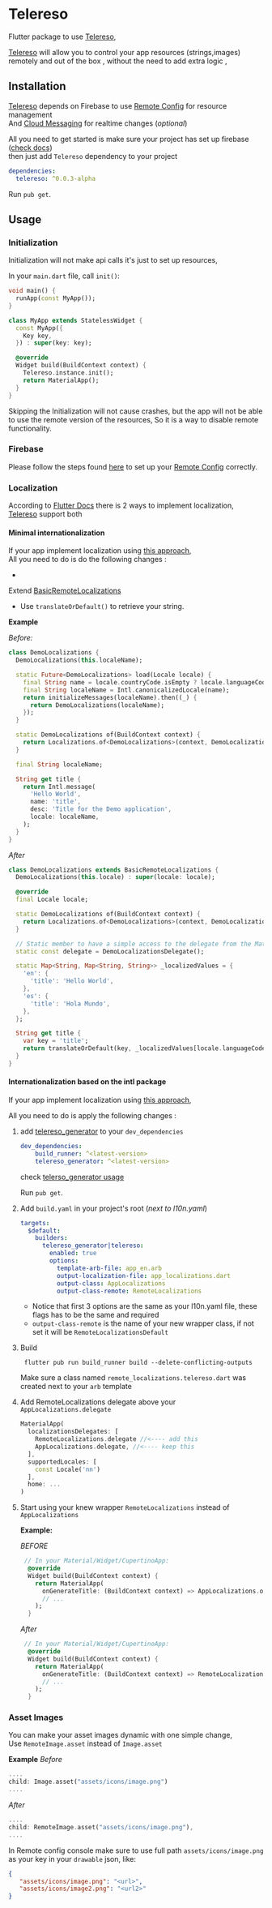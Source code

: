# Telereso

Flutter package to use [Telereso](telerso.io),

[Telereso](telerso.io) will allow you to control your app resources (strings,images) remotely and out of the box ,
without the need to add extra logic ,

## Installation

[Telereso](telerso.io) depends on Firebase to use [Remote Config](https://firebase.google.com/docs/remote-config/) for
resource management<br>
And [Cloud Messaging](https://firebase.google.com/docs/cloud-messaging) for realtime changes (_optional_)

All you need to get started is make sure your project has set up
firebase ([check docs](https://firebase.google.com/docs/guides)) <br>
then just add `Telereso` dependency to your project

```yaml
dependencies:
  telereso: ^0.0.3-alpha
```

Run `pub get`.

## Usage

### Initialization

Initialization will not make api calls it's just to set up resources,

In your `main.dart` file, call `init()`:

```dart
void main() {
  runApp(const MyApp());
}

class MyApp extends StatelessWidget {
  const MyApp({
    Key key,
  }) : super(key: key);

  @override
  Widget build(BuildContext context) {
    Telereso.instance.init();
    return MaterialApp();
  }
}
```

Skipping the Initialization will not cause crashes, but the app will not be able to use the remote version of the
resources, So it is a way to disable remote functionality.

### Firebase

Please follow the steps found [here](https://telereso.io/#firebase
) to set up your [Remote Config](https://firebase.google.com/docs/remote-config/) correctly.

### Localization

According to [Flutter Docs](https://flutter.dev/docs/development/accessibility-and-localization/internationalization)
there is 2 ways to implement localization, [Telereso](telerso.io) support both

#### Minimal internationalization

If your app implement localization
using [this approach](https://flutter.dev/docs/development/accessibility-and-localization/internationalization#defining-a-class-for-the-apps-localized-resources),<br>
All you need to do is do the following changes :

*
Extend [BasicRemoteLocalizations](https://github.com/telereso/telereso/blob/4a0f911b4c0a77ef99f17a05a9c7164fe5ae6fe3/flutter_telereso/lib/remote_localization.dart#L11)
* Use `translateOrDefault()` to retrieve your string.

**Example**

_Before:_

```dart
class DemoLocalizations {
  DemoLocalizations(this.localeName);

  static Future<DemoLocalizations> load(Locale locale) {
    final String name = locale.countryCode.isEmpty ? locale.languageCode : locale.toString();
    final String localeName = Intl.canonicalizedLocale(name);
    return initializeMessages(localeName).then((_) {
      return DemoLocalizations(localeName);
    });
  }

  static DemoLocalizations of(BuildContext context) {
    return Localizations.of<DemoLocalizations>(context, DemoLocalizations);
  }

  final String localeName;

  String get title {
    return Intl.message(
      'Hello World',
      name: 'title',
      desc: 'Title for the Demo application',
      locale: localeName,
    );
  }
}

```

_After_

```dart
class DemoLocalizations extends BasicRemoteLocalizations {
  DemoLocalizations(this.locale) : super(locale: locale);

  @override
  final Locale locale;

  static DemoLocalizations of(BuildContext context) {
    return Localizations.of<DemoLocalizations>(context, DemoLocalizations);
  }

  // Static member to have a simple access to the delegate from the MaterialApp
  static const delegate = DemoLocalizationsDelegate();

  static Map<String, Map<String, String>> _localizedValues = {
    'en': {
      'title': 'Hello World',
    },
    'es': {
      'title': 'Hola Mundo',
    },
  };

  String get title {
    var key = 'title';
    return translateOrDefault(key, _localizedValues[locale.languageCode][key]);
  }
}
```

#### Internationalization based on the intl package

If your app implement localization
using [this approach](https://flutter.dev/docs/development/accessibility-and-localization/internationalization#setting-up),<br>

All you need to do is apply the following changes :

1. add [telereso_generator](https://pub.dev/packages/telereso_generator) to your `dev_dependencies`
    ```yaml
    dev_dependencies:
        build_runner: ^<latest-version>
        telereso_generator: ^<latest-version>
    ```
   check [telerso_generator usage](https://pub.dev/packages/telereso_generator#usage)

   Run `pub get`.

2. Add `build.yaml` in your project's root (_next to l10n.yaml_)
    ```yaml
    targets:
      $default:
        builders:
          telereso_generator|telereso:
            enabled: true
            options:
              template-arb-file: app_en.arb
              output-localization-file: app_localizations.dart
              output-class: AppLocalizations
              output-class-remote: RemoteLocalizations
    ```
    - Notice that first 3 options are the same as your l10n.yaml file, these flags has to be the same and required
    - `output-class-remote` is the name of your new wrapper class, if not set it will be `RemoteLocalizationsDefault`
3. Build
   ```shell
    flutter pub run build_runner build --delete-conflicting-outputs
    ```
   Make sure a class named `remote_localizations.telereso.dart` was created next to your `arb` template
4. Add RemoteLocalizations delegate above your `AppLocalizations.delegate`
    ```dart
    MaterialApp(
      localizationsDelegates: [
        RemoteLocalizations.delegate //<---- add this
        AppLocalizations.delegate, //<---- keep this
      ],
      supportedLocales: [
        const Locale('nn')
      ],
      home: ...
    )
    ```
5. Start using your knew wrapper `RemoteLocalizations` instead of `AppLocalizations` 

   **Example:**
   
   _BEFORE_
   ```dart
    // In your Material/Widget/CupertinoApp:
     @override
     Widget build(BuildContext context) {
       return MaterialApp(
         onGenerateTitle: (BuildContext context) => AppLocalizations.of(context).appTitle,
         // ...
       );
     }
   ```
   _After_
   ```dart
    // In your Material/Widget/CupertinoApp:
     @override
     Widget build(BuildContext context) {
       return MaterialApp(
         onGenerateTitle: (BuildContext context) => RemoteLocalizations.of(context).appTitle,
         // ...
       );
     }

### Asset Images

You can make your asset images dynamic with one simple change, <br>
Use `RemoteImage.asset` instead of  `Image.asset`

**Example**
_Before_
```dart
....
child: Image.asset("assets/icons/image.png")
....
```
_After_
```dart
....
child: RemoteImage.asset("assets/icons/image.png"),
....
```

In Remote config console make sure to use full path `assets/icons/image.png` as your key in your `drawable` json, like:

```json
{
   "assets/icons/image.png": "<url>",
   "assets/icons/image2.png": "<url2>"
}
```
